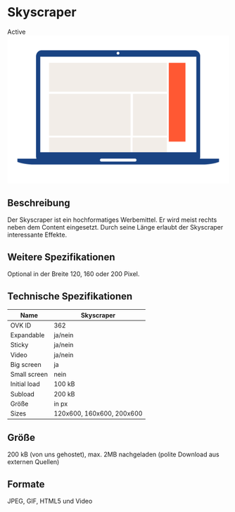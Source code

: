 # Skyscraper
<span class="badge badge--success">Active</span>
<img alt="OVK_WF_Desktop_Skyscraper" src="https://github.com/BVDW-org/ovk-docusaurus/blob/main/ovk/static/img/formats/OVK_WF_Desktop_Skyscraper.png?raw=true" />


## Beschreibung
Der Skyscraper ist ein hochformatiges Werbemittel. Er wird meist rechts neben dem Content eingesetzt. Durch seine Länge erlaubt der Skyscraper interessante Effekte.

## Weitere Spezifikationen
Optional in der Breite 120, 160 oder 200 Pixel.

## Technische Spezifikationen

| Name           | Skyscraper     |
|----------------|---------------|
| OVK ID         | 362           |
| Expandable     | ja/nein       |
| Sticky         | ja/nein       |
| Video          | ja/nein       |
| Big screen     | ja            |
| Small screen   | nein          |
| Initial load   | 100 kB        |
| Subload        | 200 kB        |
| Größe          | in px         |
| Sizes          | 120x600, 160x600, 200x600   |




## Größe
200 kB (von uns gehostet), max. 2MB nachgeladen (polite Download aus externen Quellen)

## Formate
JPEG, GIF, HTML5 und Video
